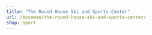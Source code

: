 ```yaml
---
title: "The Round House Ski and Sports Center"
url: /bozeman/the-round-house-ski-and-sports-center/
shop: Sport
---
```

